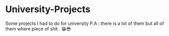# University-Projects
Some projects I had to do for university
P.A : there is a lot of them but all of them where piece of shit . 😁😎

